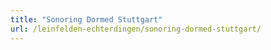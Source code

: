 ```yaml
---
title: "Sonoring Dormed Stuttgart"
url: /leinfelden-echterdingen/sonoring-dormed-stuttgart/
---
```

